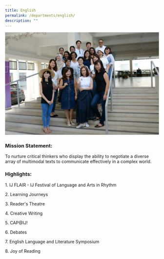 ```yaml
---
title: English
permalink: /departments/english/
description: ""
---
```


![](/images/Dept/eng.jpeg)

### Mission Statement:

  

To nurture critical thinkers who display the ability to negotiate a diverse array of multimodal texts to communicate effectively in a complex world.

  

### Highlights:

  

1\. IJ FLAIR - IJ Festival of Language and Arts in Rhythm

2\. Learning Journeys

3\. Reader's Theatre

4\. Creative Writing

5\. CAP@IJ!

6\. Debates

7\. English Language and Literature Symposium

8\. Joy of Reading